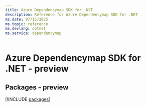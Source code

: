 ```yaml
---
title: Azure Dependencymap SDK for .NET
description: Reference for Azure Dependencymap SDK for .NET
ms.date: 07/15/2025
ms.topic: reference
ms.devlang: dotnet
ms.service: dependencymap
---
```

# Azure Dependencymap SDK for .NET - preview
## Packages - preview
[!INCLUDE [packages](dependencymap-index.md)]